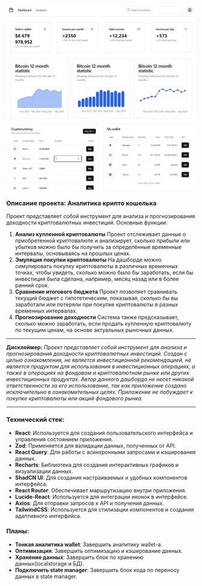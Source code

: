 ![Dashboard cryptocurrencies](./src/assets/Dashboard.jpg)
![Wallet cryptocurrencies](./src/assets/Wallet.jpg)

### **Описание проекта: Аналитика крипто кошелька**
Проект представляет собой инструмент для анализа и прогнозирования доходности криптовалютных инвестиций. Основные функции:

1. **Анализ купленной криптовалюты**
   Проект отслеживает данные о приобретенной криптовалюте и анализирует, сколько прибыли или убытков можно было бы получить за определённые временные интервалы, основываясь на прошлых ценах.
1. **Эмуляция покупки криптовалюты**
   На дашборде можно симулировать покупку криптовалюты в различных временных точках, чтобы увидеть, сколько можно было бы заработать, если бы инвестиция была сделана, например, месяц назад или в более ранний срок.
1. **Сравнение итогового бюджета**
   Проект позволяет сравнивать текущий бюджет с гипотетическим, показывая, сколько бы вы заработали или потеряли при покупке криптовалюты в разных временных интервалах.
1. **Прогнозирование доходности**
   Система также предсказывает, сколько можно заработать, если продать купленную криптовалюту по текущим ценам, на основе актуальных рыночных данных.
-----
**Дисклеймер:**
*Проект представляет собой инструмент для анализа и прогнозирования доходности криптовалютных инвестиций. Создан с целью ознакомления, не является инвестиционной рекомендацией, не является продуктом для использования в инвестиционных операциях, а также в операциях на фондовом и криптовалютном рынке или других инвестиционных продуктах. Автор данного дашборда не несет никакой ответственности за его использование, так как приложение создано исключительно в ознакомительных целях. Приложение не побуждает к покупке криптовалюты или акций фондового рынка.*

-----
### **Технический стек:**
- **React**: Используется для создания пользовательского интерфейса и управления состоянием приложения.
- **Zod**: Применяется для валидации данных, полученных от API.
- **React Query**: Для работы с асинхронными запросами и кэширования данных.
- **Recharts**: Библиотека для создания интерактивных графиков и визуализации данных.
- **ShadCN UI**: Для создания настраиваемых и удобных компонентов интерфейса.
- **React Router**: Обеспечивает маршрутизацию внутри приложения.
- **Lucide-React**: Используется для интеграции иконок в интерфейсе.
- **Axios**: Для отправки запросов к API и получения данных.
- **TailwindCSS**: Используется для стилизации компонентов и создания адаптивного интерфейса.

### **Планы:**
- **Тонкая аналитика wallet**: Завершить аналитику wallet-а.
- **Оптимизация**: Завершить оптимизацию и кэширование данных.
- **Хранение данных**: Завершить блок по хранению данных(localstorage и БД).
- **Подключить state manager**: Завершить блок кода по переносу данных в state manager.

